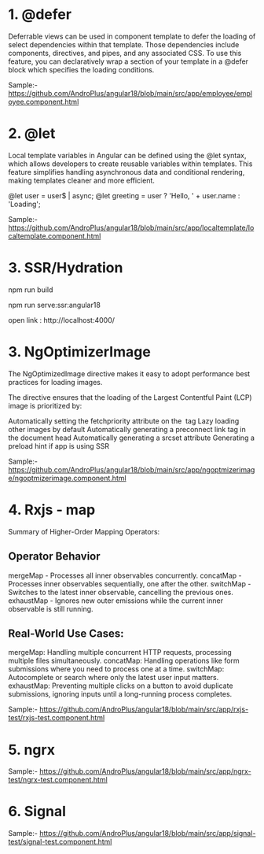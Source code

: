 # 1. @defer
Deferrable views can be used in component template to defer the loading of select dependencies within that template. Those dependencies include components, directives, and pipes, and any associated CSS. To use this feature, you can declaratively wrap a section of your template in a @defer block which specifies the loading conditions.

 Sample:- https://github.com/AndroPlus/angular18/blob/main/src/app/employee/employee.component.html

 # 2. @let 
 Local template variables in Angular can be defined using the @let syntax, which allows developers to create reusable variables within templates. This feature simplifies handling asynchronous data and conditional rendering, making templates cleaner and more efficient.

 @let user = user$ | async;
@let greeting = user ? 'Hello, ' + user.name : 'Loading';

 Sample:-  https://github.com/AndroPlus/angular18/blob/main/src/app/localtemplate/localtemplate.component.html

 # 3. SSR/Hydration
 npm run build

 npm run serve:ssr:angular18

 open link : http://localhost:4000/

  # 3. NgOptimizerImage

The NgOptimizedImage directive makes it easy to adopt performance best practices for loading images.

The directive ensures that the loading of the Largest Contentful Paint (LCP) image is prioritized by:

Automatically setting the fetchpriority attribute on the <img> tag
Lazy loading other images by default
Automatically generating a preconnect link tag in the document head
Automatically generating a srcset attribute
Generating a preload hint if app is using SSR

  Sample:-  https://github.com/AndroPlus/angular18/blob/main/src/app/ngoptmizerimage/ngoptmizerimage.component.html

  # 4. Rxjs - map
Summary of Higher-Order Mapping Operators:

## Operator	Behavior

mergeMap - Processes all inner observables concurrently.
concatMap - Processes inner observables sequentially, one after the other.
switchMap -	Switches to the latest inner observable, cancelling the previous ones.
exhaustMap - Ignores new outer emissions while the current inner observable is still running.

## Real-World Use Cases:

mergeMap:
 Handling multiple concurrent HTTP requests, processing multiple files simultaneously.
concatMap:
 Handling operations like form submissions where you need to process one at a time.
switchMap:
 Autocomplete or search where only the latest user input matters.
exhaustMap:
 Preventing multiple clicks on a button to avoid duplicate submissions, ignoring inputs until a long-running process completes.

Sample:-  https://github.com/AndroPlus/angular18/blob/main/src/app/rxjs-test/rxjs-test.component.html


# 5. ngrx

Sample:-  https://github.com/AndroPlus/angular18/blob/main/src/app/ngrx-test/ngrx-test.component.html




# 6. Signal

Sample:-  https://github.com/AndroPlus/angular18/blob/main/src/app/signal-test/signal-test.component.html
